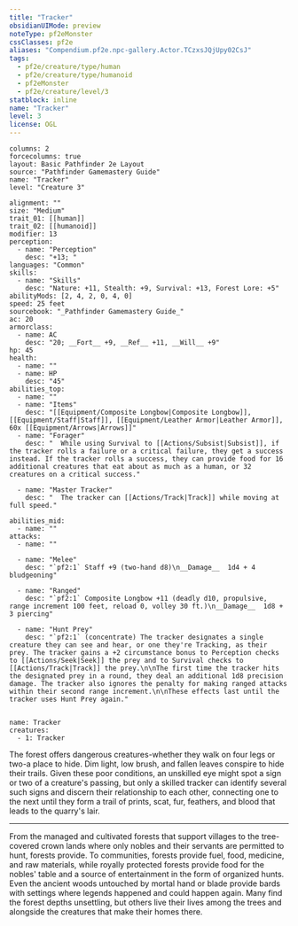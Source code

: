 ```yaml
---
title: "Tracker"
obsidianUIMode: preview
noteType: pf2eMonster
cssClasses: pf2e
aliases: "Compendium.pf2e.npc-gallery.Actor.TCzxsJQjUpy02CsJ" 
tags:
  - pf2e/creature/type/human
  - pf2e/creature/type/humanoid
  - pf2eMonster
  - pf2e/creature/level/3
statblock: inline
name: "Tracker"
level: 3
license: OGL
---
```


```statblock
columns: 2
forcecolumns: true
layout: Basic Pathfinder 2e Layout
source: "Pathfinder Gamemastery Guide"
name: "Tracker"
level: "Creature 3"

alignment: ""
size: "Medium"
trait_01: [[human]]
trait_02: [[humanoid]]
modifier: 13
perception:
  - name: "Perception"
    desc: "+13; "
languages: "Common"
skills:
  - name: "Skills"
    desc: "Nature: +11, Stealth: +9, Survival: +13, Forest Lore: +5"
abilityMods: [2, 4, 2, 0, 4, 0]
speed: 25 feet
sourcebook: "_Pathfinder Gamemastery Guide_"
ac: 20
armorclass:
  - name: AC
    desc: "20; __Fort__ +9, __Ref__ +11, __Will__ +9"
hp: 45
health:
  - name: ""
  - name: HP
    desc: "45"
abilities_top:
  - name: ""
  - name: "Items"
    desc: "[[Equipment/Composite Longbow|Composite Longbow]], [[Equipment/Staff|Staff]], [[Equipment/Leather Armor|Leather Armor]], 60x [[Equipment/Arrows|Arrows]]"
  - name: "Forager"
    desc: "  While using Survival to [[Actions/Subsist|Subsist]], if the tracker rolls a failure or a critical failure, they get a success instead. If the tracker rolls a success, they can provide food for 16 additional creatures that eat about as much as a human, or 32 creatures on a critical success."

  - name: "Master Tracker"
    desc: "  The tracker can [[Actions/Track|Track]] while moving at full speed."

abilities_mid:
  - name: ""
attacks:
  - name: ""

  - name: "Melee"
    desc: "`pf2:1` Staff +9 (two-hand d8)\n__Damage__  1d4 + 4 bludgeoning"

  - name: "Ranged"
    desc: "`pf2:1` Composite Longbow +11 (deadly d10, propulsive, range increment 100 feet, reload 0, volley 30 ft.)\n__Damage__  1d8 + 3 piercing"

  - name: "Hunt Prey"
    desc: "`pf2:1` (concentrate) The tracker designates a single creature they can see and hear, or one they're Tracking, as their prey. The tracker gains a +2 circumstance bonus to Perception checks to [[Actions/Seek|Seek]] the prey and to Survival checks to [[Actions/Track|Track]] the prey.\n\nThe first time the tracker hits the designated prey in a round, they deal an additional 1d8 precision damage. The tracker also ignores the penalty for making ranged attacks within their second range increment.\n\nThese effects last until the tracker uses Hunt Prey again."
 
```

```encounter-table
name: Tracker
creatures:
  - 1: Tracker
```



The forest offers dangerous creatures-whether they walk on four legs or two-a place to hide. Dim light, low brush, and fallen leaves conspire to hide their trails. Given these poor conditions, an unskilled eye might spot a sign or two of a creature's passing, but only a skilled tracker can identify several such signs and discern their relationship to each other, connecting one to the next until they form a trail of prints, scat, fur, feathers, and blood that leads to the quarry's lair.

* * *

From the managed and cultivated forests that support villages to the tree-covered crown lands where only nobles and their servants are permitted to hunt, forests provide. To communities, forests provide fuel, food, medicine, and raw materials, while royally protected forests provide food for the nobles' table and a source of entertainment in the form of organized hunts. Even the ancient woods untouched by mortal hand or blade provide bards with settings where legends happened and could happen again. Many find the forest depths unsettling, but others live their lives among the trees and alongside the creatures that make their homes there.
